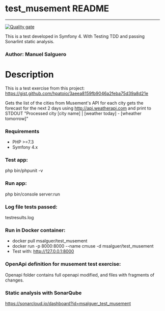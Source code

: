 # test_musement README 
---------------------
[![Quality gate](https://sonarcloud.io/api/project_badges/quality_gate?project=msalguer_test_musement)](https://sonarcloud.io/dashboard?id=msalguer_test_musement)

This is a test developed in Symfony 4. With Testing TDD and passing Sonarlint static analysis.

### Author: Manuel Salguero

# Description

This is a test exercise from this project:
https://gist.github.com/hpatoio/3aeea8159fb9046a2feba75d39a8d21e

Gets the list of the cities from Musement's API for each city gets the forecast for the next 2 days using http://api.weatherapi.com and print to STDOUT "Processed city [city name] | [weather today] - [wheather tomorrow]"

### Requirements

* PHP >=7.3
* Symfony 4.x

### Test app:
php bin/phpunit -v

### Run app:
php bin/console server:run

### Log file tests passed:
testresults.log

### Run in Docker container:
* docker pull msalguer/test_musement
* docker run -p 8000:8000 --name cmuse -d msalguer/test_musement
* Test with: http://127.0.0.1:8000

### OpenApi definition for musement test exercise:
Openapi folder contains full openapi modified, and files with fragments of changes.

### Static analysis with SonarQube
https://sonarcloud.io/dashboard?id=msalguer_test_musement

